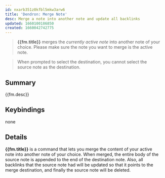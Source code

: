 ```yaml
---
id: nxarb351z0kfbl5mkw3arw6
title: 'Dendron: Merge Note'
desc: Merge a note into another note and update all backlinks
updated: 1660100186850
created: 1660042742775
---
```


> **{{fm.title}}** merges the _currently active note_ into another note of your choice. Please make sure the note you want to merge is the active note.

> When prompted to select the destination, you cannot select the source note as the destination.

## Summary

{{fm.desc}}

## Keybindings
none

## Details

**{{fm.title}}** is a command that lets you merge the content of your active note into another note of your choice.
When merged, the entire body of the source note is appended to the end of the destination note.
Also, all backlinks that the source note had will be updated so that it points to the merge destination, and finally the source note will be deleted.

